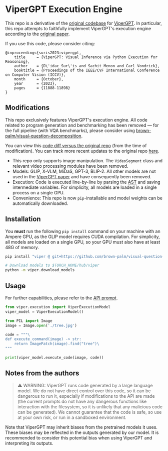 # ViperGPT Execution Engine

This repo is a derivative of the [original codebase](https://github.com/cvlab-columbia/viper) for [ViperGPT](https://viper.cs.columbia.edu). In particular, this repo attempts to faithfully implement ViperGPT's execution engine according to the [original paper](https://arxiv.org/abs/2303.08128v1).

If you use this code, please consider citing:

```
@inproceedings{suris2023:vipergpt,
    title     = {ViperGPT: Visual Inference via Python Execution for Reasoning},
    author    = {D\'idac Sur\'is and Sachit Menon and Carl Vondrick},
    booktitle = {Proceedings of the IEEE/CVF International Conference on Computer Vision (ICCV)},
    month     = {October},
    year      = {2023},
    pages     = {11888-11898}
}
```

## Modifications

This repo exclusively features ViperGPT's execution engine. All code related to program generation and benchmarking has been removed — for the full pipeline (with VQA benchmarks), please consider using [brown-palm/visual-question-decomposition](https://github.com/brown-palm/visual-question-decomposition).

You can view this [code diff versus the original repo](https://github.com/brown-palm/visual-question-decomposition/compare/bde4c6343825e6a131547cdfdeed8a62c9ac4b11..viper) (from the time of modification). You can track more recent updates to the original repo [here](https://github.com/cvlab-columbia/viper/compare/bde4c6343825e6a131547cdfdeed8a62c9ac4b11..main).

- This repo only supports image manipulation. The `VideoSegment` class and relevant video processing modules have been removed.
- Models: GLIP, X-VLM, MiDaS, GPT-3, BLIP-2. All other models are not used in the [ViperGPT paper](https://arxiv.org/abs/2303.08128v1) and have consequently been removed.
- Execution: Code is executed line-by-line by parsing the [AST](https://en.wikipedia.org/wiki/Abstract_syntax_tree) and saving intermediate variables. For simplicity, all models are loaded in a single process on a single GPU.
- Convenience: This repo is now `pip`-installable and model weights can be automatically downloaded.

## Installation

You **must** run the following `pip install` command on your machine with an Ampere GPU, as the GLIP model requires CUDA compilation. For simplicity, all models are loaded on a single GPU, so your GPU must also have at least 48G of memory.

```bash
pip install "viper @ git+https://github.com/brown-palm/visual-question-decomposition.git@viper"

# Download models to $TORCH_HOME/hub/viper
python -m viper.download_models
```

## Usage

For further capabilities, please refer to the [API prompt](https://github.com/brown-palm/visual-question-decomposition/blob/main/src/methods/prompts/viper/full_api.txt).

```python
from viper.execution import ViperExecutionModel
viper_model = ViperExecutionModel()

from PIL import Image
image = Image.open('./tree.jpg')

code = """\
def execute_command(image) -> str:
    return ImagePatch(image).find("tree")\
"""

print(viper_model.execute_code(image, code))
```

## Notes from the authors

> :warning: WARNING: ViperGPT runs code generated by a large language model. We do not have direct control over this 
> code, so it can be dangerous to run it, especially if modifications to the API are made (the current prompts do not 
> have any dangerous functions like interaction with the filesystem, so it is unlikely that any malicious code can be 
> generated). We cannot guarantee that the code is safe, so use at your own risk, or run in a sandboxed environment.

Note that ViperGPT may inherit biases from the pretrained models it uses. These biases may be reflected in the outputs generated by our model. It is recommended to consider this potential bias when using ViperGPT and interpreting its outputs.
